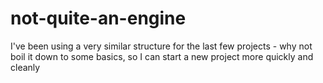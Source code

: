 # not-quite-an-engine
I've been using a very similar structure for the last few projects - why not boil it down to some basics, so I can start a new project more quickly and cleanly
